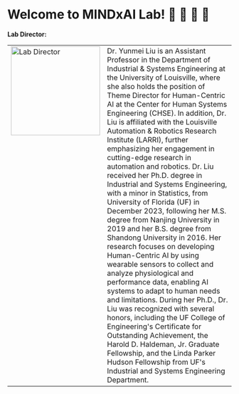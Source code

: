 # Welcome to MINDxAI Lab! 🤖 🚖 🧠 🔧

**Lab Director:**  

<table>
  <tr>
    <!-- 将图片单独放在左侧单元格 -->
    <td valign="top" width="200">
      <img 
        src="https://github.com/user-attachments/assets/a01ae158-ef67-4220-8d7c-dd4124435c4a"  
        alt="Lab Director" 
        width="200" 
      />
    </td>
    <!-- 文字放在右侧单元格 -->
    <td>
Dr. Yunmei Liu is an Assistant Professor in the Department of Industrial & Systems Engineering at the University of Louisville, where she also holds the position of Theme Director for Human-Centric AI at the Center for Human Systems Engineering (CHSE). In addition, Dr. Liu is affiliated with the Louisville Automation & Robotics Research Institute (LARRI), further emphasizing her engagement in cutting-edge research in automation and robotics. Dr. Liu received her Ph.D. degree in Industrial and Systems Engineering, with a minor in Statistics, from University of Florida (UF) in December 2023, following her M.S. degree from Nanjing University in 2019 and her B.S. degree from Shandong University in 2016. Her research focuses on developing Human-Centric AI by using wearable sensors to collect and analyze physiological and performance data, enabling AI systems to adapt to human needs and limitations. During her Ph.D., Dr. Liu was recognized with several honors, including the UF College of Engineering's Certificate for Outstanding Achievement, the Harold D. Haldeman, Jr. Graduate Fellowship, and the Linda Parker Hudson Fellowship from UF's Industrial and Systems Engineering Department. 
    </td>
  </tr>
</table>
